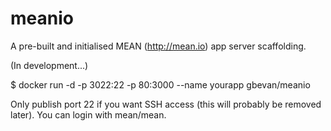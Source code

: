 meanio
======
A pre-built and initialised MEAN (http://mean.io) app server scaffolding.

(In development...)

$ docker run -d -p 3022:22 -p 80:3000 --name yourapp gbevan/meanio

Only publish port 22 if you want SSH access (this will probably be removed later).
You can login with mean/mean.

